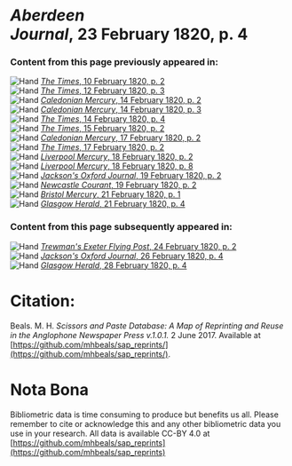 # *Aberdeen Journal*, 23 February 1820, p. 4  
  
### Content from this page previously appeared in:  
![Hand](http://scissorsandpaste.net/wp-content/uploads/2017/06/smallhandpointer.png) [*The Times*, 10 February 1820, p. 2](https://mhbeals.github.io/sap_html/The-Times/The-Times-10-February-1820-p-2)  
![Hand](http://scissorsandpaste.net/wp-content/uploads/2017/06/smallhandpointer.png) [*The Times*, 12 February 1820, p. 3](https://mhbeals.github.io/sap_html/The-Times/The-Times-12-February-1820-p-3)  
![Hand](http://scissorsandpaste.net/wp-content/uploads/2017/06/smallhandpointer.png) [*Caledonian Mercury*, 14 February 1820, p. 2](https://mhbeals.github.io/sap_html/Caledonian-Mercury/Caledonian-Mercury-14-February-1820-p-2)  
![Hand](http://scissorsandpaste.net/wp-content/uploads/2017/06/smallhandpointer.png) [*Caledonian Mercury*, 14 February 1820, p. 3](https://mhbeals.github.io/sap_html/Caledonian-Mercury/Caledonian-Mercury-14-February-1820-p-3)  
![Hand](http://scissorsandpaste.net/wp-content/uploads/2017/06/smallhandpointer.png) [*The Times*, 14 February 1820, p. 4](https://mhbeals.github.io/sap_html/The-Times/The-Times-14-February-1820-p-4)  
![Hand](http://scissorsandpaste.net/wp-content/uploads/2017/06/smallhandpointer.png) [*The Times*, 15 February 1820, p. 2](https://mhbeals.github.io/sap_html/The-Times/The-Times-15-February-1820-p-2)  
![Hand](http://scissorsandpaste.net/wp-content/uploads/2017/06/smallhandpointer.png) [*Caledonian Mercury*, 17 February 1820, p. 2](https://mhbeals.github.io/sap_html/Caledonian-Mercury/Caledonian-Mercury-17-February-1820-p-2)  
![Hand](http://scissorsandpaste.net/wp-content/uploads/2017/06/smallhandpointer.png) [*The Times*, 17 February 1820, p. 2](https://mhbeals.github.io/sap_html/The-Times/The-Times-17-February-1820-p-2)  
![Hand](http://scissorsandpaste.net/wp-content/uploads/2017/06/smallhandpointer.png) [*Liverpool Mercury*, 18 February 1820, p. 2](https://mhbeals.github.io/sap_html/Liverpool-Mercury/Liverpool-Mercury-18-February-1820-p-2)  
![Hand](http://scissorsandpaste.net/wp-content/uploads/2017/06/smallhandpointer.png) [*Liverpool Mercury*, 18 February 1820, p. 8](https://mhbeals.github.io/sap_html/Liverpool-Mercury/Liverpool-Mercury-18-February-1820-p-8)  
![Hand](http://scissorsandpaste.net/wp-content/uploads/2017/06/smallhandpointer.png) [*Jackson's Oxford Journal*, 19 February 1820, p. 2](https://mhbeals.github.io/sap_html/Jackson's-Oxford-Journal/Jackson's-Oxford-Journal-19-February-1820-p-2)  
![Hand](http://scissorsandpaste.net/wp-content/uploads/2017/06/smallhandpointer.png) [*Newcastle Courant*, 19 February 1820, p. 2](https://mhbeals.github.io/sap_html/Newcastle-Courant/Newcastle-Courant-19-February-1820-p-2)  
![Hand](http://scissorsandpaste.net/wp-content/uploads/2017/06/smallhandpointer.png) [*Bristol Mercury*, 21 February 1820, p. 1](https://mhbeals.github.io/sap_html/Bristol-Mercury/Bristol-Mercury-21-February-1820-p-1)  
![Hand](http://scissorsandpaste.net/wp-content/uploads/2017/06/smallhandpointer.png) [*Glasgow Herald*, 21 February 1820, p. 4](https://mhbeals.github.io/sap_html/Glasgow-Herald/Glasgow-Herald-21-February-1820-p-4)  
  
### Content from this page subsequently appeared in:  
![Hand](http://scissorsandpaste.net/wp-content/uploads/2017/06/smallhandpointer.png) [*Trewman's Exeter Flying Post*, 24 February 1820, p. 2](https://mhbeals.github.io/sap_html/Trewman's-Exeter-Flying-Post/Trewman's-Exeter-Flying-Post-24-February-1820-p-2)  
![Hand](http://scissorsandpaste.net/wp-content/uploads/2017/06/smallhandpointer.png) [*Jackson's Oxford Journal*, 26 February 1820, p. 4](https://mhbeals.github.io/sap_html/Jackson's-Oxford-Journal/Jackson's-Oxford-Journal-26-February-1820-p-4)  
![Hand](http://scissorsandpaste.net/wp-content/uploads/2017/06/smallhandpointer.png) [*Glasgow Herald*, 28 February 1820, p. 4](https://mhbeals.github.io/sap_html/Glasgow-Herald/Glasgow-Herald-28-February-1820-p-4)  


# Citation: 

Beals. M. H. *Scissors and Paste Database: A Map of Reprinting and Reuse in the Anglophone Newspaper Press v.1.0.1.* 2 June 2017. Available at [https://github.com/mhbeals/sap_reprints/](https://github.com/mhbeals/sap_reprints/). 

# Nota Bona

Bibliometric data is time consuming to produce but benefits us all. Please remember to cite or acknowledge this and any other bibliometric data you use in your research. All data is available CC-BY 4.0 at [https://github.com/mhbeals/sap_reprints](https://github.com/mhbeals/sap_reprints)